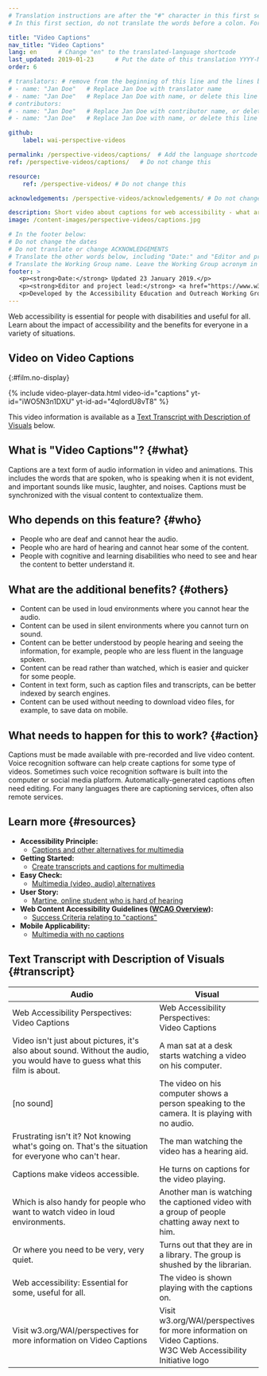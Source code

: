 ```yaml
---
# Translation instructions are after the "#" character in this first section. They are comments that do not show up in the web page. You do not need to translate the instructions after #.
# In this first section, do not translate the words before a colon. For example, do not translate "title:". Do translate the text after "title:".

title: "Video Captions"
nav_title: "Video Captions"
lang: en      # Change "en" to the translated-language shortcode
last_updated: 2019-01-23      # Put the date of this translation YYYY-MM-DD (with month in the middle)
order: 6

# translators: # remove from the beginning of this line and the lines below: "# " (the hash sign and the space)
# - name: "Jan Doe"   # Replace Jan Doe with translator name
# - name: "Jan Doe"   # Replace Jan Doe with name, or delete this line if not multiple translators
# contributors:
# - name: "Jan Doe"   # Replace Jan Doe with contributor name, or delete this line if none
# - name: "Jan Doe"   # Replace Jan Doe with name, or delete this line if not multiple contributors

github:
    label: wai-perspective-videos

permalink: /perspective-videos/captions/  # Add the language shortcode to the end, with no slash at the end. For example /path/to/file/fr
ref: /perspective-videos/captions/   # Do not change this

resource:
    ref: /perspective-videos/ # Do not change this

acknowledgements: /perspective-videos/acknowledgements/ # Do not change this

description: Short video about captions for web accessibility - what are they, who depends on them, how they help everyone, and what needs to happen to make them work.
image: /content-images/perspective-videos/captions.jpg

# In the footer below:
# Do not change the dates
# Do not translate or change ACKNOWLEDGEMENTS
# Translate the other words below, including "Date:" and "Editor and project lead:"
# Translate the Working Group name. Leave the Working Group acronym in English.
footer: >
   <p><strong>Date:</strong> Updated 23 January 2019.</p>
   <p><strong>Editor and project lead:</strong> <a href="https://www.w3.org/People/shadi">Shadi Abou-Zahra</a>. ACKNOWLEDGEMENTS lists contributors.</p>
   <p>Developed by the Accessibility Education and Outreach Working Group (<a href="https://www.w3.org/WAI/EO/">EOWG</a>). Developed as part of the <a href="https://www.w3.org/WAI/DEV/">WAI-DEV project</a>, co-funded by the European Commission. Updated as part of the <a href="https://www.w3.org/WAI/DEV/">WAI Expanding Access Project</a>, supported by the Ford Foundation.</p>
---
```


Web accessibility is essential for people with disabilities and useful for all. Learn about the impact of accessibility and the benefits for everyone in a variety of situations.

## Video on Video Captions
{:#film.no-display}

{% include video-player-data.html
    video-id="captions"
    yt-id="iWO5N3n1DXU"
    yt-id-ad="4qIordU8vT8"
%}

This video information is available as a [Text Transcript with Description of Visuals](#transcript) below.

What is "Video Captions"? {#what}
-------------------------

Captions are a text form of audio information in video and animations. This includes the words that are spoken, who is speaking when it is not evident, and important sounds like music, laughter, and noises. Captions must be synchronized with the visual content to contextualize them.

Who depends on this feature? {#who}
----------------------------

-   People who are deaf and cannot hear the audio.
-   People who are hard of hearing and cannot hear some of the content.
-   People with cognitive and learning disabilities who need to see and hear the content to better understand it.

What are the additional benefits? {#others}
---------------------------------

-   Content can be used in loud environments where you cannot hear the audio.
-   Content can be used in silent environments where you cannot turn on sound.
-   Content can be better understood by people hearing and seeing the information, for example, people who are less fluent in the language spoken.
-   Content can be read rather than watched, which is easier and quicker for some people.
-   Content in text form, such as caption files and transcripts, can be better indexed by search engines.
-   Content can be used without needing to download video files, for example, to save data on mobile.

What needs to happen for this to work? {#action}
--------------------------------------

Captions must be made available with pre-recorded and live video content. Voice recognition software can help create captions for some type of videos. Sometimes such voice recognition software is built into the computer or social media platform. Automatically-generated captions often need editing. For many languages there are captioning services, often also remote services.

Learn more {#resources}
----------

-   **Accessibility Principle:**
    -   [Captions and other alternatives for multimedia](/fundamentals/accessibility-principles/#captions)
-   **Getting Started:**
    -   [Create transcripts and captions for multimedia](/tips/writing/#create-transcripts-and-captions-for-multimedia)
-   **Easy Check:**
    -   [Multimedia (video, audio) alternatives](/test-evaluate/preliminary/#media)
-   **User Story:**
    -   [Martine, online student who is hard of hearing](/people-use-web/user-stories/#onlinestudent)
-   **Web Content Accessibility Guidelines ([WCAG Overview](/standards-guidelines/wcag/)):**
    -   [Success Criteria relating to "captions"](https://www.w3.org/WAI/WCAG21/quickref/?tags=captions)
-   **Mobile Applicability:**
    -   [Multimedia with no captions](https://www.w3.org/WAI/mobile/experiences.html#multimedia)

## Text Transcript with Description of Visuals {#transcript}

 <table>
  <thead>
    <tr>
      <th width="65%">Audio</th>
      <th>Visual</th>
    </tr>
  </thead>
  <tbody>
    <tr>
      <td>Web Accessibility Perspectives: Video Captions</td>
      <td>Web Accessibility Perspectives:<br> Video Captions</td>
    </tr>
    <tr>
      <td>Video isn't just about pictures, it's also about sound. Without the audio, you would have to guess what this film is about.</td>
      <td>A man sat at a desk starts watching a video on his computer.<br></td>
    </tr>
    <tr>
      <td>[no sound]</td>
      <td>The video on his computer shows a person speaking to the camera. It is playing with no audio.</td>
    </tr>
    <tr>
      <td>Frustrating isn't it? Not knowing what's going on. That's the situation for everyone who can't hear.</td>
      <td>The man watching the video has a hearing aid.</td>
    </tr>
    <tr>
      <td>Captions make videos accessible.</td>
      <td>He turns on captions for the video playing.</td>
    </tr>
    <tr>
      <td>Which is also handy for people who want to watch video in loud environments.</td>
      <td>Another man is watching the captioned video with a group of people chatting away next to him.</td>
    </tr>
    <tr>
      <td>Or where you need to be very, very quiet.</td>
      <td>Turns out that they are in a library. The group is shushed by the librarian.</td>
    </tr>
    <tr>
      <td>Web accessibility: Essential for some, useful for all.</td>
      <td>The video is shown playing with the captions on.</td>
    </tr>
    <tr>
      <td>Visit w3.org/WAI/perspectives for more information on Video Captions</td>
      <td>Visit<br>
        w3.org/WAI/perspectives<br>
        for more information on<br>
        Video Captions. <br>
        W3C Web Accessibility Initiative logo</td>
    </tr>
  </tbody>
</table>
